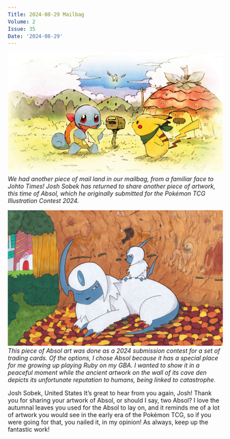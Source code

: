 ```yaml
---
Title: 2024-08-29 Mailbag
Volume: 2
Issue: 35
Date: '2024-08-29'
---
```


[![We had another piece of mail land in our mailbag, from a familiar face to Johto Times! Josh Sobek has returned to share another piece of artwork, this time of Absol, which he originally submitted for the Pokémon TCG Illustration Contest 2024.](/web/images/we-had-another-piece-of-mail-land-in-our-mailbag-from-a-familiar-face-to-johto-times-josh-sobek-has-.jpeg)](/web/images/we-had-another-piece-of-mail-land-in-our-mailbag-from-a-familiar-face-to-johto-times-josh-sobek-has-.jpeg)*We had another piece of mail land in our mailbag, from a familiar face to Johto Times! Josh Sobek has returned to share another piece of artwork, this time of Absol, which he originally submitted for the Pokémon TCG Illustration Contest 2024.*


[![This piece of Absol art was done as a 2024 submission contest for a set of trading cards. Of the options, I chose Absol because it has a special place for me growing up playing Ruby on my GBA. I wanted to show it in a peaceful moment while the ancient artwork on the wall of its cave den depicts its unfortunate reputation to humans, being linked to catastrophe.](/web/images/this-piece-of-absol-art-was-done-as-a-2024-submission-contest-for-a-set-of-trading-cards-of-the-opti.png)](/web/images/this-piece-of-absol-art-was-done-as-a-2024-submission-contest-for-a-set-of-trading-cards-of-the-opti.png)*This piece of Absol art was done as a 2024 submission contest for a set of trading cards. Of the options, I chose Absol because it has a special place for me growing up playing Ruby on my GBA. I wanted to show it in a peaceful moment while the ancient artwork on the wall of its cave den depicts its unfortunate reputation to humans, being linked to catastrophe.*

Josh Sobek, United States
It’s great to hear from you again, Josh! Thank you for sharing your artwork of Absol, or should I say, two Absol? I love the autumnal leaves you used for the Absol to lay on, and it reminds me of a lot of artwork you would see in the early era of the Pokémon TCG, so if you were going for that, you nailed it, in my opinion! As always, keep up the fantastic work!
